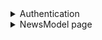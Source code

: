 <details>
<summary>Authentication</summary>

* [ ] AutoDelete on Expiration.
* [ ] AutoDelete on Error.
* [ ] Storage in Cookie

</details>

<details>
<summary>NewsModel page</summary>

* [x] Add new news
  * [x] Create logic
  * [x] POST to API
  * [x] Check everything is correct
  * [x] Handle server errors
  * [x] Popups with api call response
* [ ] Modify news
  * [ ] Create all logic
  * [ ] PUT to API
  * [ ] Check everything is correct
  * [ ] Handle server errors
* [ ] Delete news
  * [x] Delete by ID
  * [ ] Search by URL and Delete by ID
  * [x] DELETE to API
  * [ ] Check everything is correct
  * [x] Handle server errors
* [ ] Retrieve news
  * [ ] Create all logic
  * [x] GET to API
  * [ ] Check everything is correct
  * [ ] Handle server errors

</details>
